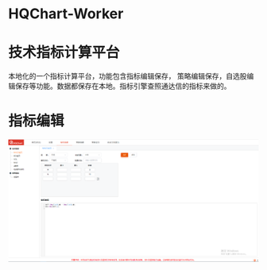 # HQChart-Worker
# 技术指标计算平台
本地化的一个指标计算平台，功能包含指标编辑保存， 策略编辑保存，自选股编辑保存等功能。数据都保存在本地。指标引擎查照通达信的指标来做的。

# 指标编辑
![指标编辑](/doc/截图/指标编辑.png)
